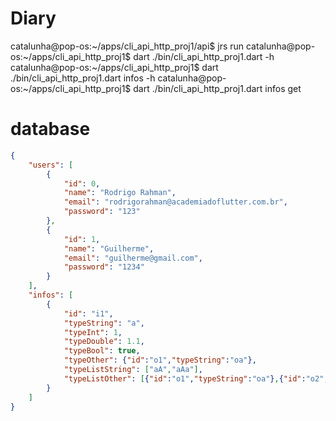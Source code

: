 # Diary
catalunha@pop-os:~/apps/cli_api_http_proj1/api$ jrs run
catalunha@pop-os:~/apps/cli_api_http_proj1$ dart ./bin/cli_api_http_proj1.dart -h
catalunha@pop-os:~/apps/cli_api_http_proj1$ dart ./bin/cli_api_http_proj1.dart infos -h
catalunha@pop-os:~/apps/cli_api_http_proj1$ dart ./bin/cli_api_http_proj1.dart infos get

# database
```json
{
    "users": [
        {
            "id": 0,
            "name": "Rodrigo Rahman",
            "email": "rodrigorahman@academiadoflutter.com.br",
            "password": "123"
        },
        {
            "id": 1,
            "name": "Guilherme",
            "email": "guilherme@gmail.com",
            "password": "1234"
        }
    ],
    "infos": [
        {
            "id": "i1",
            "typeString": "a",
            "typeInt": 1,
            "typeDouble": 1.1,
            "typeBool": true,
            "typeOther": {"id":"o1","typeString":"oa"},
            "typeListString": ["aA","aAa"],
            "typeListOther": [{"id":"o1","typeString":"oa"},{"id":"o2","typeString":"ob"}]
        }
    ]
}
```